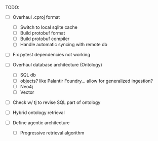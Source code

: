 TODO:
- [ ] Overhaul .cproj format
    - [ ] Switch to local sqlite cache
    - [ ] Build protobuf format
    - [ ] Build protobuf compiler
    - [ ] Handle automatic syncing with remote db

- [ ] Fix pytest dependencies not working

- [ ] Overhaul database architecture (Ontology)
    - [ ] SQL db
    - [ ] objects? like Palantir Foundry... allow for generalized ingestion?
    - [ ] Neo4j
    - [ ] Vector

- [ ] Check w/ tj to revise SQL part of ontology

- [ ] Hybrid ontology retrieval

- [ ] Define agentic architecture
    - [ ] Progressive retrieval algorithm